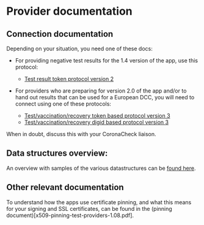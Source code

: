 # Provider documentation

## Connection documentation

Depending on your situation, you need one of these docs:

* For providing negative test results for the 1.4 version of the app, use this protocol:
  * [Test result token protocol version 2](legacy/test-result-provisioning-2.4.1.md)

* For providers who are preparing for version 2.0 of the app and/or to hand out results that can be used for a European DCC, you will need to connect using one of these protocols:
  * [Test/vaccination/recovery token based protocol version 3](providing-events-by-token.md)
  * [Test/vaccination/recovery digid based protocol version 3](providing-events-by-digid.md)

When in doubt, discuss this with your CoronaCheck liaison. 

## Data structures overview:

An overview with samples of the various datastructures can be [found here](data-structures-overview.md). 

## Other relevant documentation

To understand how the apps use certificate pinning, and what this means for your signing and SSL certificates, can be found in the (pinning document)[x509-pinning-test-providers-1.08.pdf].